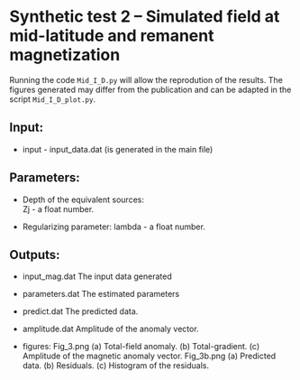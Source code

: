 # Synthetic test 2 – Simulated field at mid-latitude and remanent magnetization

Running the code `Mid_I_D.py` will allow the reprodution of the results.
The figures generated may differ from the publication and 
can be adapted in the script `Mid_I_D_plot.py`.

## Input:

- input - input_data.dat (is generated in the main file)

## Parameters:

- Depth of the equivalent sources:    
    Zj - a float number. 
                                  
- Regularizing parameter:
    lambda - a float number. 

## Outputs:

- input_mag.dat
    The input data generated
    
- parameters.dat
    The estimated parameters
    
- predict.dat
    The predicted data.
    
- amplitude.dat
    Amplitude of the anomaly vector.

- figures:
    Fig_3.png (a) Total-field anomaly. (b) Total-gradient. (c) Amplitude of the magnetic anomaly vector.
    Fig_3b.png (a) Predicted data. (b) Residuals. (c) Histogram of the residuals.
					 
